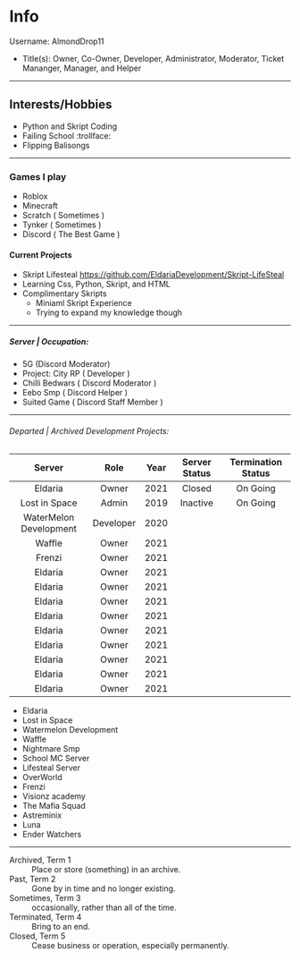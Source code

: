 # Info #
Username: AlmondDrop11
* Title(s): Owner, Co-Owner, Developer, Administrator, Moderator, Ticket Mananger, Manager, and Helper

- - -

## Interests/Hobbies ##

* Python and Skript Coding
* Failing School :trollface:
* Flipping Balisongs 

- - -

### Games I play
* Roblox
* Minecraft
* Scratch ( Sometimes )
* Tynker ( Sometimes )
* Discord ( The Best Game )

#### Current Projects

* Skript Lifesteal https://github.com/EldariaDevelopment/Skript-LifeSteal
* Learning Css, Python, Skript, and HTML
* Complimentary Skripts
  * Miniaml Skript Experience
  * Trying to expand my knowledge though

- - - -

##### Server | Occupation:

* 5G (Discord Moderator)
* Project: City RP ( Developer )
* Chilli Bedwars ( Discord Moderator )
* Eebo Smp ( Discord Helper ) 
* Suited Game ( Discord Staff Member )
- - -

###### Departed | Archived Development Projects:
| Server | Role | Year | Server Status | Termination Status |
| :----: | :----: | :----: | :----: | :----: |
| Eldaria | Owner | 2021 | Closed | On Going |
| Lost in Space | Admin | 2019 | Inactive | On Going |
| WaterMelon Development | Developer | 2020 |
| Waffle | Owner | 2021 |
| Frenzi | Owner | 2021 |
| Eldaria | Owner | 2021 |
| Eldaria | Owner | 2021 |
| Eldaria | Owner | 2021 |
| Eldaria | Owner | 2021 |
| Eldaria | Owner | 2021 |
| Eldaria | Owner | 2021 |
| Eldaria | Owner | 2021 |
| Eldaria | Owner | 2021 |
| Eldaria | Owner | 2021 |

* Eldaria
* Lost in Space
* Watermelon Development
* Waffle
* Nightmare Smp
* School MC Server
* Lifesteal Server
* OverWorld
* Frenzi
* Visionz academy
* The Mafia Squad
* Astreminix
* Luna
* Ender Watchers

- - -

<dl>
  <dt>Archived, Term 1</dt>
  <dd>Place or store (something) in an archive.</dd>
  <dt>Past, Term 2</dt>
  <dd>Gone by in time and no longer existing.</dd>
  <dt>Sometimes, Term 3</dt>
  <dd>occasionally, rather than all of the time.</dd>
  <dt>Terminated, Term 4</dt>
  <dd>Bring to an end.</dd>
  <dt>Closed, Term 5</dt>
  <dd>Cease business or operation, especially permanently.</dd>
</dl>
